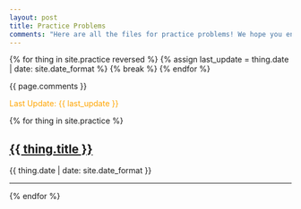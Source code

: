```yaml
---
layout: post
title: Practice Problems
comments: "Here are all the files for practice problems! We hope you enjoy them. We put hard effort into them, well designed. They are here to help you be critical about what you learn about this field. If you notice, *there's little computation by hand*; mostly it's questioning and seeing things from a critical point of view. It's always nice to question. It's how we make more knowledge!"
---
```


<!-- this liquid part is just to extract the date of the last practice -->
{% for thing in site.practice reversed %}
  {% assign last_update = thing.date | date: site.date_format %}
  {% break %}
{% endfor %}

{{ page.comments }}

<!-- note on dates for practice problems: put only dates at or before current date, or else it won't make a page -->

<span style="color:orange">Last Update: {{ last_update }}</span>

{% for thing in site.practice %}
  <div>
    <a href="{{ thing.url | relative_url }}"><h2>{{ thing.title }}</h2></a>
    <p>{{ thing.date | date: site.date_format }}</p>
  </div>
  <hr/>
{% endfor %}

